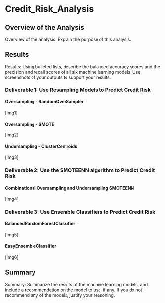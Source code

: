 # Credit_Risk_Analysis

## Overview of the Analysis
Overview of the analysis: Explain the purpose of this analysis.

## Results
Results: Using bulleted lists, describe the balanced accuracy scores and the precision and recall scores of all six machine learning models. Use screenshots of your outputs to support your results.

### Deliverable 1: Use Resampling Models to Predict Credit Risk
#### Oversampling - RandomOverSampler
[img1]

#### Oversampling - SMOTE
[img2]

#### Undersampling - ClusterCentroids
[img3]

### Deliverable 2: Use the SMOTEENN algorithm to Predict Credit Risk
#### Combinational Oversampling and Undersampling SMOTEENN
[img4]

### Deliverable 3: Use Ensemble Classifiers to Predict Credit Risk
#### BalancedRandomForestClassifier
[img5]

#### EasyEnsembleClassifier
[img6]

## Summary
Summary: Summarize the results of the machine learning models, and include a recommendation on the model to use, if any. If you do not recommend any of the models, justify your reasoning.
